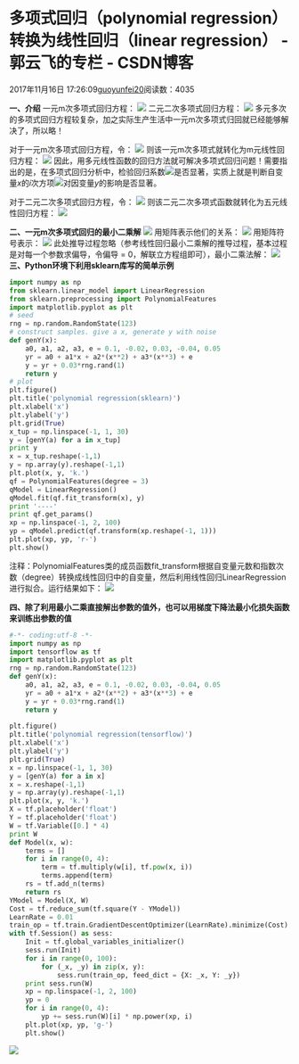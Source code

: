 
# 多项式回归（polynomial regression）转换为线性回归（linear regression） - 郭云飞的专栏 - CSDN博客


2017年11月16日 17:26:09[guoyunfei20](https://me.csdn.net/guoyunfei20)阅读数：4035


**一、介绍**
一元m次多项式回归方程：
![](https://gss3.bdstatic.com/-Po3dSag_xI4khGkpoWK1HF6hhy/baike/s%3D218/sign=4b2be08146086e066ea8384a3a097b5a/0b46f21fbe096b63059622e006338744eaf8acf7.jpg)
二元二次多项式回归方程：
![](https://gss2.bdstatic.com/9fo3dSag_xI4khGkpoWK1HF6hhy/baike/s%3D299/sign=a45621e3fc246b607f0eb57dd2f91a35/96dda144ad345982a8e89a2206f431adcbef841b.jpg)
多元多次的多项式回归方程较复杂，加之实际生产生活中一元m次多项式归回就已经能够解决了，所以略！

对于一元m次多项式回归方程，令：
![](https://gss1.bdstatic.com/-vo3dSag_xI4khGkpoWK1HF6hhy/baike/s%3D188/sign=8db6d5a5b6315c6047956fe7b5b0cbe6/3ac79f3df8dcd100d7e98191788b4710b9122f0c.jpg)
则该一元m次多项式就转化为m元线性回归方程：
![](https://gss3.bdstatic.com/-Po3dSag_xI4khGkpoWK1HF6hhy/baike/s%3D218/sign=4b2be08146086e066ea8384a3a097b5a/0b46f21fbe096b63059622e006338744eaf8acf7.jpg)
因此，用多元线性函数的回归方法就可解决多项式回归问题！需要指出的是，在多项式回归分析中，检验回归系数![](https://gss1.bdstatic.com/-vo3dSag_xI4khGkpoWK1HF6hhy/baike/s%3D16/sign=50db9c48ad86c9170c03563fc83d6fc6/29381f30e924b8996c10018864061d950a7bf656.jpg)是否显著，实质上就是判断自变量*x*的*i*次方项![](https://gss0.bdstatic.com/94o3dSag_xI4khGkpoWK1HF6hhy/baike/s%3D16/sign=2c49d96efa1f3a295ec8d1c8982534d2/aa64034f78f0f7360fde34b10055b319ebc41359.jpg)对因变量*y*的影响是否显著。

对于二元二次多项式回归方程，令：
![](https://gss2.bdstatic.com/-fo3dSag_xI4khGkpoWK1HF6hhy/baike/s%3D286/sign=9d072d50fd03918fd3d13ac2673c264b/359b033b5bb5c9eaebee7953df39b6003af3b365.jpg)
则该二元二次多项式函数就转化为五元线性回归方程：
![](https://gss2.bdstatic.com/9fo3dSag_xI4khGkpoWK1HF6hhy/baike/s%3D275/sign=af20c54adbc8a786ba2a4d095208c9c7/d50735fae6cd7b89146e5f33052442a7d9330e7b.jpg)

**二、一元m次多项式回归的最小二乘解**
![](https://img-blog.csdn.net/20171116164621444?watermark/2/text/aHR0cDovL2Jsb2cuY3Nkbi5uZXQvZ3VveXVuZmVpMjA=/font/5a6L5L2T/fontsize/400/fill/I0JBQkFCMA==/dissolve/70/gravity/Center)
用矩阵表示他们的关系：
![](https://img-blog.csdn.net/20171116164724538?watermark/2/text/aHR0cDovL2Jsb2cuY3Nkbi5uZXQvZ3VveXVuZmVpMjA=/font/5a6L5L2T/fontsize/400/fill/I0JBQkFCMA==/dissolve/70/gravity/Center)
用矩阵符号表示：
![](https://img-blog.csdn.net/20171116164814207?watermark/2/text/aHR0cDovL2Jsb2cuY3Nkbi5uZXQvZ3VveXVuZmVpMjA=/font/5a6L5L2T/fontsize/400/fill/I0JBQkFCMA==/dissolve/70/gravity/Center)
此处推导过程忽略（参考线性回归最小二乘解的推导过程，基本过程是对每一个参数求偏导，令偏导 = 0，解联立方程组即可），最小二乘法解：
![](https://img-blog.csdn.net/20171116165130295?watermark/2/text/aHR0cDovL2Jsb2cuY3Nkbi5uZXQvZ3VveXVuZmVpMjA=/font/5a6L5L2T/fontsize/400/fill/I0JBQkFCMA==/dissolve/70/gravity/Center)
**三、Python环境下利用sklearn库写的简单示例**

```python
import numpy as np
from sklearn.linear_model import LinearRegression
from sklearn.preprocessing import PolynomialFeatures
import matplotlib.pyplot as plt
# seed
rng = np.random.RandomState(123)
# construct samples. give a x, generate y with noise
def genY(x):
	a0, a1, a2, a3, e = 0.1, -0.02, 0.03, -0.04, 0.05
	yr = a0 + a1*x + a2*(x**2) + a3*(x**3) + e
	y = yr + 0.03*rng.rand(1)
	return y
# plot
plt.figure()
plt.title('polynomial regression(sklearn)')
plt.xlabel('x')
plt.ylabel('y')
plt.grid(True)
x_tup = np.linspace(-1, 1, 30)
y = [genY(a) for a in x_tup]
print y
x = x_tup.reshape(-1,1)
y = np.array(y).reshape(-1,1)
plt.plot(x, y, 'k.')
qf = PolynomialFeatures(degree = 3)
qModel = LinearRegression()
qModel.fit(qf.fit_transform(x), y)
print '----'
print qf.get_params()
xp = np.linspace(-1, 2, 100)
yp = qModel.predict(qf.transform(xp.reshape(-1, 1)))
plt.plot(xp, yp, 'r-')
plt.show()
```
注释：PolynomialFeatures类的成员函数fit_transform根据自变量元数和指数次数（degree）转换成线性回归中的自变量，然后利用线性回归LinearRegression进行拟合。运行结果如下：
![](https://img-blog.csdn.net/20171116165850866?watermark/2/text/aHR0cDovL2Jsb2cuY3Nkbi5uZXQvZ3VveXVuZmVpMjA=/font/5a6L5L2T/fontsize/400/fill/I0JBQkFCMA==/dissolve/70/gravity/Center)

**四、除了利用最小二乘直接解出参数的值外，也可以用梯度下降法最小化损失函数来训练出参数的值**

```python
#-*- coding:utf-8 -*-
import numpy as np
import tensorflow as tf
import matplotlib.pyplot as plt
rng = np.random.RandomState(123)
def genY(x):
    a0, a1, a2, a3, e = 0.1, -0.02, 0.03, -0.04, 0.05
    yr = a0 + a1*x + a2*(x**2) + a3*(x**3) + e
    y = yr + 0.03*rng.rand(1)
    return y
    
plt.figure()
plt.title('polynomial regression(tensorflow)')
plt.xlabel('x')
plt.ylabel('y')
plt.grid(True)
x = np.linspace(-1, 1, 30)
y = [genY(a) for a in x]
x = x.reshape(-1,1)
y = np.array(y).reshape(-1,1)
plt.plot(x, y, 'k.')
X = tf.placeholder('float')
Y = tf.placeholder('float')
W = tf.Variable([0.] * 4)
print W
def Model(x, w):
    terms = []
    for i in range(0, 4):
        term = tf.multiply(w[i], tf.pow(x, i))
        terms.append(term)
    rs = tf.add_n(terms)
    return rs
YModel = Model(X, W)
Cost = tf.reduce_sum(tf.square(Y - YModel))
LearnRate = 0.01
train_op = tf.train.GradientDescentOptimizer(LearnRate).minimize(Cost)
with tf.Session() as sess:
	Init = tf.global_variables_initializer()
	sess.run(Init)
	for i in range(0, 100):
		for (_x, _y) in zip(x, y):
			sess.run(train_op, feed_dict = {X: _x, Y: _y})
	print sess.run(W)
	xp = np.linspace(-1, 2, 100)
	yp = 0
	for i in range(0, 4):
		yp += sess.run(W)[i] * np.power(xp, i)
	plt.plot(xp, yp, 'g-')
	plt.show()
```
![](https://img-blog.csdn.net/20171116172526547?watermark/2/text/aHR0cDovL2Jsb2cuY3Nkbi5uZXQvZ3VveXVuZmVpMjA=/font/5a6L5L2T/fontsize/400/fill/I0JBQkFCMA==/dissolve/70/gravity/Center)





